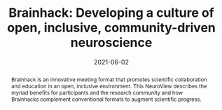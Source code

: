 ---
title: "Brainhack: Developing a culture of open, inclusive, community-driven neuroscience"
date: 2021-06-02
authors_string: Rémi Gau, Stephanie Noble, Katja Heuer, Katherine Bottenhorn, Isil Bilgin, Yu-Fang Yang, Julia Huntenburg, Johanna Bayer, Richard Bethlehem, Shawn Rhoads, Christoph Vogelbacher, Valentina Borghesani, Elizabeth Levitis, Hao-Ting Wang, Sofie Van Den Bossche, Xenia Kobeleva, Jon Legarreta, Samuel Guay, Selim Atay, Gael Varoquaux, Dorien Huijser, Malin Sandström, Peer Herholz, Samuel Nastase, AmanPreet Badhwar, Guillaume Dumas, Simon Schwab, Stefano Moia, Michael Dayan, Yasmine Bassil, Paula Brooks, Matteo Mancini, James Shine, David O'Connor, Xihe Xie, Davide Poggiali, Patrick Friedrich, Anibal Heinsfeld, Lydia Riedl, Roberto Toro, Cesar Caballero-Gaudes, Anders Eklund, Kelly Garner, Christopher Nolan, Damion Demeter, Fernando Barrios, Junaid Merchant, Elizabeth McDevitt, Robert Oostenveld, Cameron Craddock, Ariel Rokem, Andrew Doyle, Satrajit Ghosh, Aki Nikolaidis, Olivia Stanley, Eneko Uruñuela, Nasim Anousheh, Aurina Arnatkeviciute, Guillaume Auzias, Dipankar Bachar, Elise Bannier, Ruggero Basanisi, Arshitha Basavaraj, Marco Bedini, Pierre Bellec, Austin Benn, Kathryn Berluti, Steffen Bollmann, Saskia Bollmann, Claire Bradley, Jesse Brown, Augusto Buchweitz, Patrick Callahan, Micaela Chan, Bramsh Chandio, Theresa Cheng, Sidhant Chopra, Ai Chung, Thomas Close, Etienne Combrisson, Giorgia Cona, Todd Constable, Claire Cury, Kamalaker Dadi, Pablo Damasceno, Samir Das, Fabrizio Fallani, Krista DeStasio, Erin Dickie, Lena Dorfschmidt, Eugene Duff, Elizabeth Dupre, Sarah Dziura, Nathalia Esper, Oscar Esteban, Shreyas Fadnavis, Guillaume Flandin, Jessica Flannery, John Flournoy, Stephanie Forkel, Alexandre Franco, Saampras Ganesan, Siyuan Gao, José Alanis, Eleftherios Garyfallidis, Tristan Glatard, Enrico Glerean, Javier Gonzalez-Castillo, Cassandra van Praag, Abigail Greene, Geetika Gupta, Catherine Hahn, Yaroslav Halchenko, Daniel Handwerker, Thomas Hartmann, Valérie Hayot-Sasson, Stephan Heunis, Felix Hoffstaedter, Daniela Hohmann, Corey Horien, Horea-Ioan Ioanas, Alexandru Iordan, Chao Jiang, Michael Joseph, Jason Kai, Agah Karakuzu, David Kennedy, Anisha Keshavan, Ali Khan, Gregory Kiar, Christiaan Klink, Vincent Koppelmans, Serge Koudoro, Angela Laird, Georg Langs, Marissa Laws, Roxane Licandro, Sook-Lei Liew, Tomislav Lipic, Krisanne Litinas, Daniel Lurie, Désirée Lussier, Christopher Madan, Lea-Theresa Mais, Sina L, J.P. Manzano-Patron, Dimitra Maoutsa, Matheus Marcon, Daniel Margulies, Giorgio Marinato, Daniele Marinazzo, Christopher Markiewicz, Camille Maumet, Felipe Meneguzzi, David Meunier, Michael Milham, Kathryn Mills, Davide Momi, Clara Moreau, Aysha Motala, Iska Moxon-Emre, Thomas Nichols, Dylan Nielson, Gustav Nilsonne, Lisa Novello, Caroline O'Brien, Emily Olafson, Lindsay Oliver, John Onofrey, Edwina Orchard, Kendra Oudyk, Patrick Park, Mahboobeh Parsapoor, Lorenzo Pasquini, Scott Peltier, Cyril Pernet, Rudolph Pienaar, Pedro Pinheiro-Chagas, Jean-Baptiste Poline, Anqi Qiu, Tiago Quendera, Laura Rice, Joscelin Rocha-Hidalgo, Saige Rutherford, Mathias Scharinger, Dustin Scheinost, Deena Shariq, Thomas Shaw, Viviana Siless, Molly Simmonite, Nikoloz Sirmpilatze, Hayli Spence, Julia Sprenger, Andrija Stajduhar, Martin Szinte, Sylvain Takerkart, Angela Tam, Link Tejavibulya, Michel de Schotten, Ina Thome, Laura da Silva, Nicolas Traut, Lucina Uddin, Antonino Vallesi, John VanMeter, Nandita Vijayakumar, Matteo Castello, Jakub Vohryzek, Jak_a Vukojevi_, Kirstie Whitaker, Lucy Whitmore, Steve Wideman, Suzanne Witt, Hua Xie, Ting Xu, Chao-Gan Yan, Fang-Cheng Yeh, B.T. Yeo, Xi-Nian Zuo
authors:
   - Rémi Gau
   - Stephanie Noble
   - Katja Heuer
   - Katherine Bottenhorn
   - Isil Bilgin
   - Yu-Fang Yang
   - Julia Huntenburg
   - Johanna Bayer
   - Richard Bethlehem
   - Shawn Rhoads
   - Christoph Vogelbacher
   - Valentina Borghesani
   - Elizabeth Levitis
   - Hao-Ting Wang
   - Sofie Van Den Bossche
   - Xenia Kobeleva
   - Jon Legarreta
   - Samuel Guay
   - Selim Atay
   - Gael Varoquaux
   - Dorien Huijser
   - Malin Sandström
   - Peer Herholz
   - Samuel Nastase
   - AmanPreet Badhwar
   - Guillaume Dumas
   - Simon Schwab
   - Stefano Moia
   - Michael Dayan
   - Yasmine Bassil
   - Paula Brooks
   - Matteo Mancini
   - James Shine
   - David O'Connor
   - Xihe Xie
   - Davide Poggiali
   - Patrick Friedrich
   - Anibal Heinsfeld
   - Lydia Riedl
   - Roberto Toro
   - Cesar Caballero-Gaudes
   - Anders Eklund
   - Kelly Garner
   - Christopher Nolan
   - Damion Demeter
   - Fernando Barrios
   - Junaid Merchant
   - Elizabeth McDevitt
   - Robert Oostenveld
   - Cameron Craddock
   - Ariel Rokem
   - Andrew Doyle
   - Satrajit Ghosh
   - Aki Nikolaidis
   - Olivia Stanley
   - Eneko Uruñuela
   - Nasim Anousheh
   - Aurina Arnatkeviciute
   - Guillaume Auzias
   - Dipankar Bachar
   - Elise Bannier
   - Ruggero Basanisi
   - Arshitha Basavaraj
   - Marco Bedini
   - Pierre Bellec
   - Austin Benn
   - Kathryn Berluti
   - Steffen Bollmann
   - Saskia Bollmann
   - Claire Bradley
   - Jesse Brown
   - Augusto Buchweitz
   - Patrick Callahan
   - Micaela Chan
   - Bramsh Chandio
   - Theresa Cheng
   - Sidhant Chopra
   - Ai Chung
   - Thomas Close
   - Etienne Combrisson
   - Giorgia Cona
   - Todd Constable
   - Claire Cury
   - Kamalaker Dadi
   - Pablo Damasceno
   - Samir Das
   - Fabrizio Fallani
   - Krista DeStasio
   - Erin Dickie
   - Lena Dorfschmidt
   - Eugene Duff
   - Elizabeth Dupre
   - Sarah Dziura
   - Nathalia Esper
   - Oscar Esteban
   - Shreyas Fadnavis
   - Guillaume Flandin
   - Jessica Flannery
   - John Flournoy
   - Stephanie Forkel
   - Alexandre Franco
   - Saampras Ganesan
   - Siyuan Gao
   - José Alanis
   - Eleftherios Garyfallidis
   - Tristan Glatard
   - Enrico Glerean
   - Javier Gonzalez-Castillo
   - Cassandra van Praag
   - Abigail Greene
   - Geetika Gupta
   - Catherine Hahn
   - Yaroslav Halchenko
   - Daniel Handwerker
   - Thomas Hartmann
   - Valérie Hayot-Sasson
   - Stephan Heunis
   - Felix Hoffstaedter
   - Daniela Hohmann
   - Corey Horien
   - Horea-Ioan Ioanas
   - Alexandru Iordan
   - Chao Jiang
   - Michael Joseph
   - Jason Kai
   - Agah Karakuzu
   - David Kennedy
   - Anisha Keshavan
   - Ali Khan
   - Gregory Kiar
   - Christiaan Klink
   - Vincent Koppelmans
   - Serge Koudoro
   - Angela Laird
   - Georg Langs
   - Marissa Laws
   - Roxane Licandro
   - Sook-Lei Liew
   - Tomislav Lipic
   - Krisanne Litinas
   - Daniel Lurie
   - Désirée Lussier
   - Christopher Madan
   - Lea-Theresa Mais
   - Sina L
   - J.P. Manzano-Patron
   - Dimitra Maoutsa
   - Matheus Marcon
   - Daniel Margulies
   - Giorgio Marinato
   - Daniele Marinazzo
   - Christopher Markiewicz
   - Camille Maumet
   - Felipe Meneguzzi
   - David Meunier
   - Michael Milham
   - Kathryn Mills
   - Davide Momi
   - Clara Moreau
   - Aysha Motala
   - Iska Moxon-Emre
   - Thomas Nichols
   - Dylan Nielson
   - Gustav Nilsonne
   - Lisa Novello
   - Caroline O'Brien
   - Emily Olafson
   - Lindsay Oliver
   - John Onofrey
   - Edwina Orchard
   - Kendra Oudyk
   - Patrick Park
   - Mahboobeh Parsapoor
   - Lorenzo Pasquini
   - Scott Peltier
   - Cyril Pernet
   - Rudolph Pienaar
   - Pedro Pinheiro-Chagas
   - Jean-Baptiste Poline
   - Anqi Qiu
   - Tiago Quendera
   - Laura Rice
   - Joscelin Rocha-Hidalgo
   - Saige Rutherford
   - Mathias Scharinger
   - Dustin Scheinost
   - Deena Shariq
   - Thomas Shaw
   - Viviana Siless
   - Molly Simmonite
   - Nikoloz Sirmpilatze
   - Hayli Spence
   - Julia Sprenger
   - Andrija Stajduhar
   - Martin Szinte
   - Sylvain Takerkart
   - Angela Tam
   - Link Tejavibulya
   - Michel de Schotten
   - Ina Thome
   - Laura da Silva
   - Nicolas Traut
   - Lucina Uddin
   - Antonino Vallesi
   - John VanMeter
   - Nandita Vijayakumar
   - Matteo Castello
   - Jakub Vohryzek
   - Jak_a Vukojevi_
   - Kirstie Whitaker
   - Lucy Whitmore
   - Steve Wideman
   - Suzanne Witt
   - Hua Xie
   - Ting Xu
   - Chao-Gan Yan
   - Fang-Cheng Yeh
   - B.T. Yeo
   - Xi-Nian Zuo
author_ids:
   - javier_gonzalez-castillo
   - dan_handwerker
journal: 'Neuron'
volume: 109
issue: 11
pages: 1769-1775
book_title: ''
publisher: ''
abstract: "Brainhack is an innovative meeting format that promotes scientific collaboration and education in an open, inclusive environment. This NeuroView describes the myriad benefits for participants and the research community and how Brainhacks complement conventional formats to augment scientific progress."
project_id: education
paper_url: https://www.cell.com/neuron/fulltext/S0896-6273(21)00231-2
doi: 10.1016/j.neuron.2021.04.001
data_loc: ''
code_loc: ''
file: '/assets/publications/'
file_name: ''
type: journal_article
pub_str: ' (2021) Neuron 109(11): 1769-1775'
layout: publication 
---